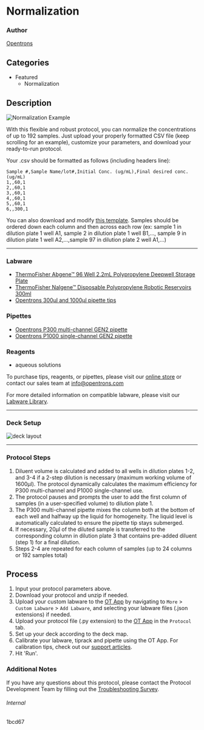 # Normalization

### Author
[Opentrons](https://opentrons.com/)

## Categories
* Featured
	* Normalization

## Description
![Normalization Example](https://opentrons-protocol-library-website.s3.amazonaws.com/custom-README-images/normalization/normalization_example.png)

With this flexible and robust protocol, you can normalize the concentrations of up to 192 samples. Just upload your properly formatted CSV file (keep scrolling for an example), customize your parameters, and download your ready-to-run protocol.

Your .csv should be formatted as follows (including headers line):

```
Sample #,Sample Name/lot#,Initial Conc. (ug/mL),Final desired conc. (ug/mL)
1,,60,1
2,,60,1
3,,60,1
4,,60,1
5,,60,1
6,,300,1
```

You can also download and modify [this template](https://opentrons-protocol-library-website.s3.amazonaws.com/custom-README-images/1bcd67/ex.csv). Samples should be ordered down each column and then across each row (ex: sample 1 in dilution plate 1 well A1, sample 2 in dilution plate 1 well B1,..., sample 9 in dilution plate 1 well A2,...,sample 97 in dilution plate 2 well A1,...)

---

### Labware
* [ThermoFisher Abgene™ 96 Well 2.2mL Polypropylene Deepwell Storage Plate](https://www.thermofisher.com/order/catalog/product/AB0661#/AB0661)
* [ThermoFisher Nalgene™ Disposable Polypropylene Robotic Reservoirs 300ml](https://www.thermofisher.com/order/catalog/product/1200-1300#/1200-1300)
* [Opentrons 300µl and 1000µl pipette tips](https://shop.opentrons.com/collections/opentrons-tips)

### Pipettes
* [Opentrons P300 multi-channel GEN2 pipette](https://shop.opentrons.com/collections/ot-2-pipettes/products/8-channel-electronic-pipette)
* [Opentrons P1000 single-channel GEN2 pipette](https://shop.opentrons.com/collections/ot-2-pipettes/products/single-channel-electronic-pipette)

### Reagents
* aqueous solutions

To purchase tips, reagents, or pipettes, please visit our [online store](https://shop.opentrons.com/) or contact our sales team at [info@opentrons.com](mailto:info@opentrons.com)

For more detailed information on compatible labware, please visit our [Labware Library](https://labware.opentrons.com/).

---

### Deck Setup
![deck layout](https://opentrons-protocol-library-website.s3.amazonaws.com/custom-README-images/1bcd67/deck_setup2.png)

---

### Protocol Steps
1. Diluent volume is calculated and added to all wells in dilution plates 1-2, and 3-4 if a 2-step dilution is necessary (maximum working volume of 1600µl). The protocol dynamically calculates the maximum efficiency for P300 multi-channel and P1000 single-channel use.
2. The protocol pauses and prompts the user to add the first column of samples (in a user-specified volume) to dilution plate 1.
3. The P300 multi-channel pipette mixes the column both at the bottom of each well and halfway up the liquid for homogeneity. The liquid level is automatically calculated to ensure the pipette tip stays submerged.
4. If necessary, 20µl of the diluted sample is transferred to the corresponding column in dilution plate 3 that contains pre-added diluent (step 1) for a final dilution.
5. Steps 2-4 are repeated for each column of samples (up to 24 columns or 192 samples total)

## Process
1. Input your protocol parameters above.
2. Download your protocol and unzip if needed.
3. Upload your custom labware to the [OT App](https://opentrons.com/ot-app) by navigating to `More` > `Custom Labware` > `Add Labware`, and selecting your labware files (.json extensions) if needed.
4. Upload your protocol file (.py extension) to the [OT App](https://opentrons.com/ot-app) in the `Protocol` tab.
5. Set up your deck according to the deck map.
6. Calibrate your labware, tiprack and pipette using the OT App. For calibration tips, check out our [support articles](https://support.opentrons.com/en/collections/1559720-guide-for-getting-started-with-the-ot-2).
7. Hit 'Run'.


### Additional Notes
If you have any questions about this protocol, please contact the Protocol Development Team by filling out the [Troubleshooting Survey](https://protocol-troubleshooting.paperform.co/).

###### Internal
1bcd67
